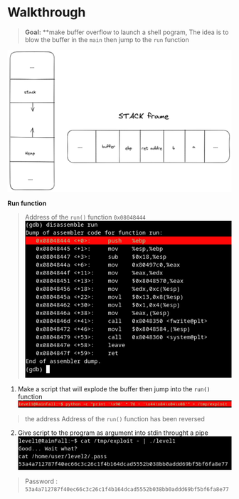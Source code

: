 # Walkthrough

> **Goal:**  **make buffer overflow to launch a shell pogram, The idea is to blow the buffer in the `main` then jump to the `run` function
 
![Alt stack frame](stack_frame.png)

**Run function**
> Address of the `run()` function `0x08048444`
 ![Alt run](run.png)
 
 1. Make a script that will explode the buffer then jump into the `run()` function
![Alt script](script.png)
> the address Address of the `run()` function has been  reversed

 2. Give script to the program as argument into stdin throught a pipe 
![Alt exploit](exploit.png)

> Password : `53a4a712787f40ec66c3c26c1f4b164dcad5552b038bb0addd69bf5bf6fa8e77`
